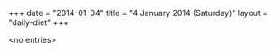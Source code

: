 +++
date = "2014-01-04"
title = "4 January 2014 (Saturday)"
layout = "daily-diet"
+++


\<no entries\>

